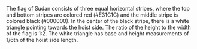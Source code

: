 The flag of Sudan consists of three equal horizontal stripes, where the top and bottom stripes are colored red (#E31C1C) and the middle stripe is colored black (#000000). In the center of the black stripe, there is a white triangle pointing towards the hoist side. The ratio of the height to the width of the flag is 1:2. The white triangle has base and height measurements of 1/6th of the hoist side length.